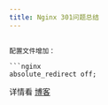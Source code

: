```yaml
---
title: Nginx 301问题总结
---
```


````

配置文件增加：

```nginx
absolute_redirect off;
````

详情看 [博客](https://www.mereith.com/post/131)
